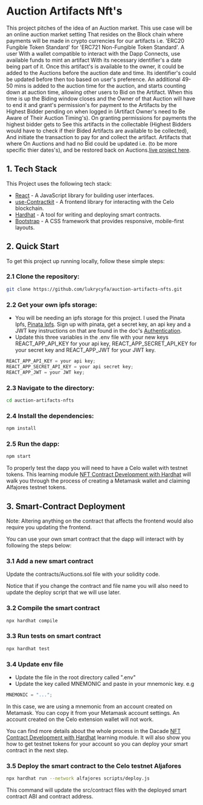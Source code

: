 # Auction Artifacts Nft's
This project pitches of the idea of an Auction market. This use case  will be an online auction market setting
That resides on the Block chain where payments will be made in crypto currencies for our artifacts i.e. 'ERC20 Fungible Token Standard' for 'ERC721 Non-Fungible Token Standard'. A user
With a wallet compatible to interact with the Dapp Connects, use available funds to mint an artifact 
With its necessary identifier's a date being part of it. Once this artifact's is available to the owner, it could be added to the Auctions before the auction date and time. Its identifier's could be updated before then too based on user's preference. An additional 49-50 mins is added to the auction time for the auction, and starts counting down at auction time, allowing other users to Bid on the Artifact. When this time is up the Biding window closes and the Owner of that Auction will have to end it and grant's permission's for payment to the
Artifacts by the Highest Bidder pending on when logged in (Artifact Owner's need to Be Aware of Their Auction Timing's). On granting permissions for payments the highest bidder gets to See this artifacts in the collectable (Highest Bidders would have to check if their Bided Artifacts are available to be collected), And initiate the transaction to pay for and collect the artifact. Artifacts that where On Auctions and had no Bid could be updated i.e. (to be more specific thier dates's), and be restored back on Auctions.[live project here](https://auctions-artifacts.vercel.app/).   

## 1. Tech Stack
This Project uses the following tech stack:
- [React](https://reactjs.org/) - A JavaScript library for building user interfaces.
- [use-Contractkit](contractkit
) - A frontend library for interacting with the Celo blockchain.
- [Hardhat](https://hardhat.org/) - A tool for writing and deploying smart contracts.
- [Bootstrap](https://getbootstrap.com/) - A CSS framework that provides responsive, mobile-first layouts.

## 2. Quick Start

To get this project up running locally, follow these simple steps:

### 2.1 Clone the repository:

```bash
git clone https://github.com/lukrycyfa/auction-artifacts-nfts.git
```
### 2.2 Get your own ipfs storage:
- You will be needing an ipfs storage for this project. I used the Pinata Ipfs, [Pinata Ipfs](https://app.pinata.cloud/). Sign up with pinata, get a secret key, an api key and a JWT key instructions on that are found in the doc's [Authentication](https://docs.pinata.cloud/pinata-api/authentication).
- Update this three variables in the .env file with your new keys REACT_APP_API_KEY for your api key, REACT_APP_SECRET_API_KEY for your secret key and REACT_APP_JWT for your JWT key.

```js
REACT_APP_API_KEY = your api key;
REACT_APP_SECRET_API_KEY = your api secret key;
REACT_APP_JWT = your JWT key;
```

### 2.3 Navigate to the directory:

```bash
cd auction-artifacts-nfts
```

### 2.4 Install the dependencies:

```bash
npm install
```
### 2.5 Run the dapp:

```bash
npm start
```

To properly test the dapp you will need to have a Celo wallet with testnet tokens.
This learning module [NFT Contract Development with Hardhat](https://hackmd.io/exuZTH2hTqKytn2vxgDmcg) will walk you through the process of creating a Metamask wallet and claiming Alfajores testnet tokens.

## 3. Smart-Contract Deployment
Note: Altering anything on the contract that affects the frontend would also require you updating the frontend. 

You can use your own smart contract that the dapp will interact with by following the steps below:


### 3.1 Add a new smart contract
Update the contracts/Auctions.sol file with your solidity code. 

Notice that if you change the contract and file name you will also need to update the deploy script that we will use later.

### 3.2 Compile the smart contract

```bash
npx hardhat compile
```

### 3.3 Run tests on smart contract

```bash
npx hardhat test
```

### 3.4 Update env file

- Update the file in the root directory called ".env"
- Update the key called MNEMONIC and paste in your mnemonic key. e.g

```js
MNEMONIC = "...";
```

In this case, we are using a mnemonic from an account created on Metamask. You can copy it from your Metamask account settings. An account created on the Celo extension wallet will not work.

You can find more details about the whole process in the Dacade [NFT Contract Development with Hardhat](https://hackmd.io/exuZTH2hTqKytn2vxgDmcg) learning module. It will also show you how to get testnet tokens for your account so you can deploy your smart contract in the next step.

### 3.5 Deploy the smart contract to the Celo testnet Aljafores

```bash
npx hardhat run --network alfajores scripts/deploy.js
```

This command will update the src/contract files with the deployed smart contract ABI and contract address.
